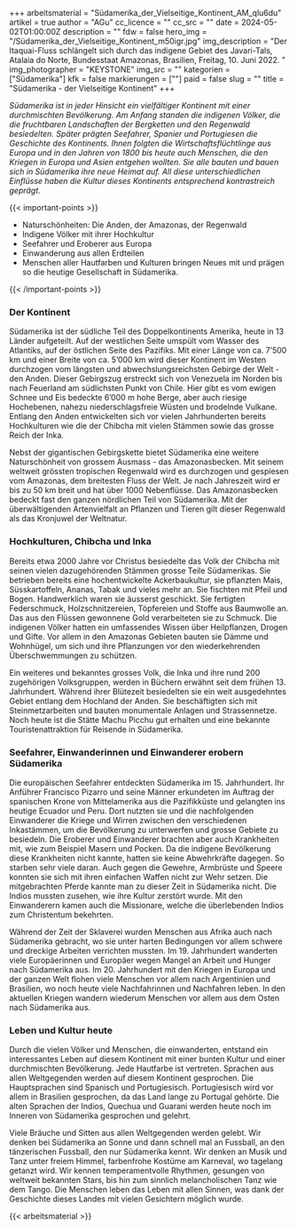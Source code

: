 +++
arbeitsmaterial = "Südamerika_der_Vielseitige_Kontinent_AM_qlu6du"
artikel = true
author = "AGu"
cc_licence = ""
cc_src = ""
date = 2024-05-02T01:00:00Z
description = ""
fdw = false
hero_img = "/Südamerika_der_Vielseitige_Kontinent_m50igr.jpg"
img_description = "Der Itaquai-Fluss schlängelt sich durch das indigene Gebiet des Javari-Tals, Atalaia do Norte, Bundesstaat Amazonas, Brasilien, Freitag, 10. Juni 2022. "
img_photographer = "KEYSTONE"
img_src = ""
kategorien = ["Südamerika"]
kfk = false
markierungen = [""]
paid = false
slug = ""
title = "Südamerika - der Vielseitige Kontinent"
+++

_Südamerika ist in jeder Hinsicht ein vielfältiger Kontinent mit einer durchmischten Bevölkerung. Am Anfang standen die indigenen Völker, die die fruchtbaren Landschaften der Bergketten und den Regenwald besiedelten. Später prägten Seefahrer, Spanier und Portugiesen die Geschichte des Kontinents. Ihnen folgten die Wirtschaftsflüchtlinge aus Europa und in den Jahren von 1800 bis heute auch Menschen, die den Kriegen in Europa und Asien entgehen wollten. Sie alle bauten und bauen sich in Südamerika ihre neue Heimat auf. All diese unterschiedlichen Einflüsse haben die Kultur dieses Kontinents entsprechend kontrastreich geprägt._

{{< important-points >}}

<ul>

<li>Naturschönheiten: Die Anden, der Amazonas, der Regenwald</li>

<li>Indigene Völker mit ihrer Hochkultur</li>

<li>Seefahrer und Eroberer aus Europa</li>

<li>Einwanderung aus allen Erdteilen</li>

<li>Menschen aller Hautfarben und Kulturen bringen Neues mit und prägen so die heutige Gesellschaft in Südamerika.</li>

</ul>

{{< /important-points >}}

### Der Kontinent

Südamerika ist der südliche Teil des Doppelkontinents Amerika, heute in 13 Länder aufgeteilt. Auf der westlichen Seite umspült vom Wasser des Atlantiks, auf der östlichen Seite des Pazifiks. Mit einer Länge von ca. 7’500 km und einer Breite von ca. 5’000 km wird dieser Kontinent im Westen durchzogen vom längsten und abwechslungsreichsten Gebirge der Welt - den Anden. Dieser Gebirgszug erstreckt sich von Venezuela im Norden bis nach Feuerland am südlichsten Punkt von Chile. Hier gibt es vom ewigen Schnee und Eis bedeckte 6’000 m hohe Berge, aber auch riesige Hochebenen, nahezu niederschlagsfreie Wüsten und brodelnde Vulkane. Entlang den Anden entwickelten sich vor vielen Jahrhunderten bereits Hochkulturen wie die der Chibcha mit vielen Stämmen sowie das grosse Reich der Inka.

Nebst der gigantischen Gebirgskette bietet Südamerika eine weitere Naturschönheit von grossem Ausmass - das Amazonasbecken. Mit seinem weltweit grössten tropischen Regenwald wird es durchzogen und gespiesen vom Amazonas, dem breitesten Fluss der Welt. Je nach Jahreszeit wird er bis zu 50 km breit und hat über 1000 Nebenflüsse. Das Amazonasbecken bedeckt fast den ganzen nördlichen Teil von Südamerika. Mit der überwältigenden Artenvielfalt an Pflanzen und Tieren gilt dieser Regenwald als das Kronjuwel der Weltnatur.  

### Hochkulturen, Chibcha und Inka

Bereits etwa 2000 Jahre vor Christus besiedelte das Volk der Chibcha mit seinen vielen dazugehörenden Stämmen grosse Teile Südamerikas. Sie betrieben bereits eine hochentwickelte Ackerbaukultur, sie pflanzten Mais, Süsskartoffeln, Ananas, Tabak und vieles mehr an. Sie fischten mit Pfeil und Bogen. Handwerklich waren sie äusserst geschickt. Sie fertigten Federschmuck, Holzschnitzereien, Töpfereien und Stoffe aus Baumwolle an. Das aus den Flüssen gewonnene Gold verarbeiteten sie zu Schmuck. Die indigenen Völker hatten ein umfassendes Wissen über Heilpflanzen, Drogen und Gifte. Vor allem in den Amazonas Gebieten bauten sie Dämme und Wohnhügel, um sich und ihre Pflanzungen vor den wiederkehrenden Überschwemmungen zu schützen.

Ein weiteres und bekanntes grosses Volk, die Inka und ihre rund 200 zugehörigen Volksgruppen, werden in Büchern erwähnt seit dem frühen 13. Jahrhundert. Während ihrer Blütezeit besiedelten sie ein weit ausgedehntes Gebiet entlang dem Hochland der Anden. Sie beschäftigten sich mit Steinmetzarbeiten und bauten monumentale Anlagen und Strassennetze. Noch heute ist die Stätte Machu Picchu gut erhalten und eine bekannte Touristenattraktion für Reisende in Südamerika.

### Seefahrer, Einwanderinnen und Einwanderer erobern Südamerika

Die europäischen Seefahrer entdeckten Südamerika im 15. Jahrhundert. Ihr Anführer Francisco Pizarro und seine Männer erkundeten im Auftrag der spanischen Krone von Mittelamerika aus die Pazifikküste und gelangten ins heutige Ecuador und Peru. Dort nutzten sie und die nachfolgenden Einwanderer die Kriege und Wirren zwischen den verschiedenen Inkastämmen, um die Bevölkerung zu unterwerfen und grosse Gebiete zu besiedeln. Die Eroberer und Einwanderer brachten aber auch Krankheiten mit, wie zum Beispiel Masern und Pocken. Da die indigene Bevölkerung diese Krankheiten nicht kannte, hatten sie keine Abwehrkräfte dagegen. So starben sehr viele daran. Auch gegen die Gewehre, Armbrüste und Speere konnten sie sich mit ihren einfachen Waffen nicht zur Wehr setzen. Die mitgebrachten Pferde kannte man zu dieser Zeit in Südamerika nicht. Die Indios mussten zusehen, wie ihre Kultur zerstört wurde. Mit den Einwanderern kamen auch die Missionare, welche die überlebenden Indios zum Christentum bekehrten.

Während der Zeit der Sklaverei wurden Menschen aus Afrika auch nach Südamerika gebracht, wo sie unter harten Bedingungen vor allem schwere und dreckige Arbeiten verrichten mussten.
Im 19. Jahrhundert wanderten viele Europäerinnen und Europäer wegen Mangel an Arbeit und Hunger nach Südamerika aus. Im 20. Jahrhundert mit den Kriegen in Europa und der ganzen Welt flohen viele Menschen vor allem nach Argentinien und Brasilien, wo noch heute viele Nachfahrinnen und Nachfahren leben. In den aktuellen Kriegen wandern wiederum Menschen vor allem aus dem Osten nach Südamerika aus.  

### Leben und Kultur heute

Durch die vielen Völker und Menschen, die einwanderten, entstand ein interessantes Leben auf diesem Kontinent mit einer bunten Kultur und einer durchmischten Bevölkerung. Jede Hautfarbe ist vertreten. Sprachen aus allen Weltgegenden werden auf diesem Kontinent gesprochen. Die Hauptsprachen sind Spanisch und Portugiesisch. Portugiesisch wird vor allem in Brasilien gesprochen, da das Land lange zu Portugal gehörte. Die alten Sprachen der Indios, Quechua und Guarani werden heute noch im Inneren von Südamerika gesprochen und gelehrt.

Viele Bräuche und Sitten aus allen Weltgegenden werden gelebt. Wir denken bei Südamerika an Sonne und dann schnell mal an Fussball, an den tänzerischen Fussball, den nur Südamerika kennt. Wir denken an Musik und Tanz unter freiem Himmel, farbenfrohe Kostüme am Karneval, wo tagelang getanzt wird. Wir kennen temperamentvolle Rhythmen, gesungen von weltweit bekannten Stars, bis hin zum sinnlich melancholischen Tanz wie dem Tango. Die Menschen leben das Leben mit allen Sinnen, was dank der Geschichte dieses Landes mit vielen Gesichtern möglich wurde.

{{< arbeitsmaterial >}}
